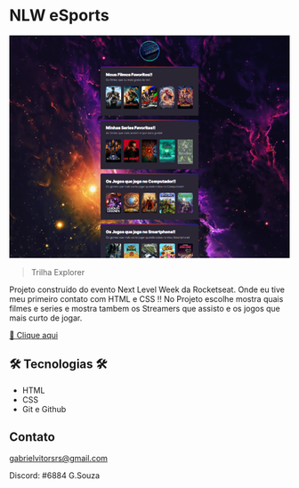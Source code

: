 # NLW eSports

![preview](./.github/preview.png)

> Trilha Explorer

Projeto construído do evento Next Level Week da Rocketseat.
Onde eu tive meu primeiro contato com HTML e CSS !!
No Projeto escolhe mostra quais filmes e series e mostra tambem
os Streamers que assisto e os jogos que mais curto de jogar.

[🔗 Clique aqui](https://gsouzaofl.github.io/nlw/)


## 🛠 Tecnologias 🛠

- HTML
- CSS
- Git e Github

## Contato

gabrielvitorsrs@gmail.com

Discord:
#6884 G.Souza